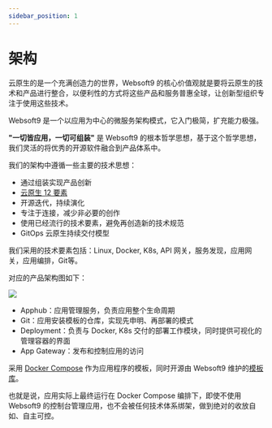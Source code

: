 ```yaml
---
sidebar_position: 1
---
```


# 架构

云原生的是一个充满创造力的世界，Websoft9 的核心价值观就是要将云原生的技术和产品进行整合，以便利性的方式将这些产品和服务普惠全球，让创新型组织专注于使用这些技术。

Websoft9 是一个以应用为中心的微服务架构模式，它入门极简，扩充能力极强。  

**"一切皆应用，一切可组装"** 是 Websoft9 的根本哲学思想，基于这个哲学思想，我们灵活的将优秀的开源软件融合到产品体系中。  

我们的架构中遵循一些主要的技术思想：

- 通过组装实现产品创新
- [云原生 12 要素](https://12factor.net/zh_cn/)
- 开源迭代，持续演化
- 专注于连接，减少非必要的创作
- 使用已经流行的技术要素，避免再创造新的技术规范
- GitOps 云原生持续交付模型

我们采用的技术要素包括：Linux, Docker, K8s, API 网关，服务发现，应用网关，应用编排，Git等。  

对应的产品架构图如下：  

![](https://libs.websoft9.com/Websoft9/DocsPicture/zh/websoft9/websoft9-architecture.png)


- Apphub：应用管理服务，负责应用整个生命周期
- Git：应用安装模板的仓库，实现先申明、再部署的模式
- Deployment：负责与 Docker, K8s 交付的部署工作模块，同时提供可视化的管理容器的界面
- App Gateway：发布和控制应用的访问

采用 [Docker Compose](https://docs.docker.com/compose/) 作为应用程序的模板，同时开源由 Websoft9 维护的[模板库](https://github.com/Websoft9/docker-library)。

也就是说，应用实际上最终运行在 Docker Compose 编排下，即使不使用 Websoft9 的控制台管理应用，也不会被任何技术体系绑架，做到绝对的收放自如、自主可控。  
